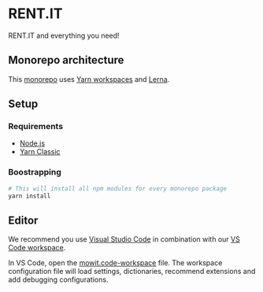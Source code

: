 # RENT.IT

RENT.IT and everything you need!

## Monorepo architecture

This [monorepo](https://en.wikipedia.org/wiki/Monorepo) uses [Yarn workspaces](https://classic.yarnpkg.com/en/docs/workspaces/) and [Lerna](https://github.com/lerna/lerna).

## Setup

### Requirements

-   [Node.js](https://nodejs.org/en/)
-   [Yarn Classic](https://classic.yarnpkg.com/lang/en/)

### Boostrapping

```sh
# This will install all npm modules for every monorepo package
yarn install
```

## Editor

We recommend you use [Visual Studio Code](https://code.visualstudio.com/) in combination with our [VS Code workspace](https://stackoverflow.com/questions/44629890/what-is-a-workspace-in-visual-studio-code/57134632#57134632).

In VS Code, open the [mowit.code-workspace](./mowit.code-workspace) file.
The workspace configuration file will load settings, dictionaries, recommend extensions and add debugging configurations.
